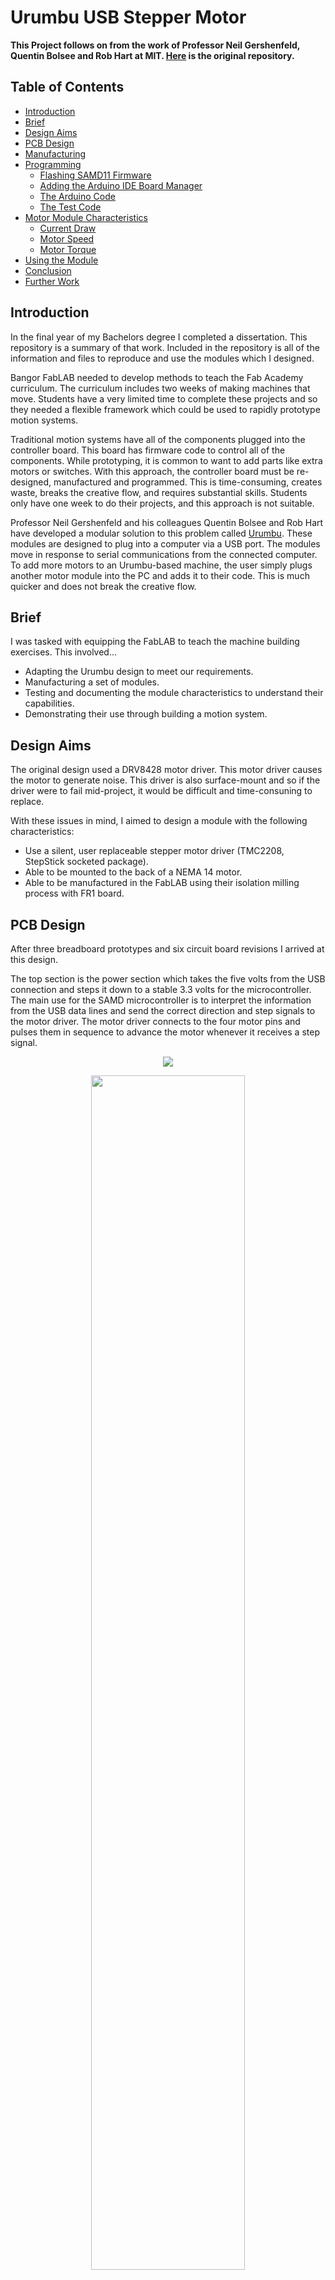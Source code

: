 # Urumbu USB Stepper Motor

**This Project follows on from the work of Professor Neil Gershenfeld, Quentin Bolsee and Rob Hart at MIT. [Here](https://gitlab.cba.mit.edu/neilg/urumbu) is the original repository.**

## Table of Contents <!-- omit from toc -->

- [Introduction](#introduction)
- [Brief](#brief)
- [Design Aims](#design-aims)
- [PCB Design](#pcb-design)
- [Manufacturing](#manufacturing)
- [Programming](#programming)
  - [Flashing SAMD11 Firmware](#flashing-samd11-firmware)
  - [Adding the Arduino IDE Board Manager](#adding-the-arduino-ide-board-manager)
  - [The Arduino Code](#the-arduino-code)
  - [The Test Code](#the-test-code)
- [Motor Module Characteristics](#motor-module-characteristics)
  - [Current Draw](#current-draw)
  - [Motor Speed](#motor-speed)
  - [Motor Torque](#motor-torque)
- [Using the Module](#using-the-module)
- [Conclusion](#conclusion)
- [Further Work](#further-work)

## Introduction

In the final year of my Bachelors degree I completed a dissertation. This repository is a summary of that work. Included in the repository is all of the information and files to reproduce and use the modules which I designed.

Bangor FabLAB needed to develop methods to teach the Fab Academy curriculum. The curriculum includes two weeks of making machines that move. Students have a very limited time to complete these projects and so they needed a flexible framework which could be used to rapidly prototype motion systems.

Traditional motion systems have all of the components plugged into the controller board. This board has firmware code to control all of the components. While prototyping, it is common to want to add parts like extra motors or switches. With this approach, the controller board must be re-designed, manufactured and programmed. This is time-consuming, creates waste, breaks the creative flow, and requires substantial skills. Students only have one week to do their projects, and this approach is not suitable.

Professor Neil Gershenfeld and his colleagues Quentin Bolsee and Rob Hart have developed a modular solution to this problem called [Urumbu](https://gitlab.cba.mit.edu/neilg/urumbu). These modules are designed to plug into a computer via a USB port. The modules move in response to serial communications from the connected computer. To add more motors to an Urumbu-based machine, the user simply plugs another motor module into the PC and adds it to their code. This is much quicker and does not break the creative flow.

## Brief

I was tasked with equipping the FabLAB to teach the machine building exercises. This involved...
- Adapting the Urumbu design to meet our requirements.
- Manufacturing a set of modules.
- Testing and documenting the module characteristics to understand their capabilities.
- Demonstrating their use through building a motion system. 

## Design Aims

The original design used a DRV8428 motor driver. This motor driver causes the motor to generate noise. This driver is also surface-mount and so if the driver were to fail mid-project, it would be difficult and time-consuning to replace. 

With these issues in mind, I aimed to design a module with the following characteristics:
- Use a silent, user replaceable stepper motor driver (TMC2208, StepStick socketed package).
- Able to be mounted to the back of a NEMA 14 motor.
- Able to be manufactured in the FabLAB using their isolation milling process with FR1 board.

## PCB Design

After three breadboard prototypes and six circuit board revisions I arrived at this design.

The top section is the power section which takes the five volts from the USB connection and steps it down to a stable 3.3 volts for the microcontroller. The main use for the SAMD microcontroller is to interpret the information from the USB data lines and send the correct direction and step signals to the motor driver. The motor driver connects to the four motor pins and pulses them in sequence to advance the motor whenever it receives a step signal.

<p align="center">
  <img src="./Images/Urumbu_Stepper_TMC2208_V1.5_Schematic.png">
</p>

<p align="center">
  <img src="./Images/Urumbu_Stepper_TMC2208_V1.5_PCB.png" width = 70%>
</p>

## Manufacturing

Images of the PCB were exported from KiCAD. Using [modsproject](https://modsproject.org/), these images were converted into toolpaths and saved in `./PCB_Design/Toolpaths`. Using the Roland SRM-20 CNC mill with a 0.4mm end mill, the traces were isolation milled out of a copper-clad FR1 board. A 0.7mm end mill was then used to drill the holes and cut the board outline. The components were soldered by hand using a soldering iron, as this is the best method for FR1 boards.

|  <img src="./Images/Soldered_PCB_V1.5_Front.jpg"> | <img src="./Images/Soldered_PCB_V1.5_Back.jpg"> |
| --- | --- |

## Programming

### Flashing SAMD11 Firmware

The ["ArduinoCore"](https://github.com/mattairtech/ArduinoCore-samd/blob/master/bootloaders/zero/binaries/sam_ba_Generic_D11C14A_SAMD11C14A.bin) firmware was loaded on to the SAMD11 microcontroller to allow it to be programmed via USB. To do this, I used an Atmel-ICE programmer with the "mini-squid" cable and connected it to the microcontroller in the following way:

| SAM Programming Header Pin Number | Function | SAMD11C Pin Number |
| --- | --- | --- |
| 1 | VREF | 12 |
| 2 | DIO | 8 |
| 3 | GND | 11 |
| 4 | CLK | 7 |
| 5 | GND | 11 |
| 6 | Not Connected |   |
| 7 | Not Connected |   |
| 8 | Not Connected |   |
| 9 | GND | 11 |
| 10 |RST | 6 |

I used a crocodile clip to connect the ground connections to the ground plane. The voltage reference pin was connected via a test clip to the 3V jumper wire on the circuit board. The other connections were connected to a pogo-pin board which was held against the programming pads when the board was being programmed. The board recieved power through the USB connection. 

<p align="center">
  <img src="./Images/Loading_Firmware.jpg" width = 70%>
</p>

Atmel Studio was used to load the firmware onto the microcontroller. While holding the pogo pins to the pads, I selected `Device Programming > Apply` and the device was successfully connected to. On the "Memories" tab I selected the [firmware file](https://github.com/mattairtech/ArduinoCore-samd/blob/master/bootloaders/zero/binaries/sam_ba_Generic_D11C14A_SAMD11C14A.bin) and clicked "Apply" to write the firmware to the microcontroller.

<p align="center">
  <img src="./Images/Atmel_Studio.jpg" width = 70%>
</p>

### Adding the Arduino IDE Board Manager

The [Fab SAM board manager](https://raw.githubusercontent.com/qbolsee/ArduinoCore-fab-sam/master/json/package_Fab_SAM_index.json) was added to the Arduino IDE, following the [MIT guide](https://mtm.cba.mit.edu/2021/2021-10_microcontroller-primer/fab-arduino/). This allowed the Arduino IDE to be used to program the SAMD11C on the PCB.

### The Arduino Code

The Arduino code running on the Urumbu modules was very heavily inspired by the [original “serialstep” code](https://gitlab.cba.mit.edu/neilg/urumbu/-/tree/master/serialstep/serialstep.ino) used at MIT. The premise of the code is to continuously check whether any serial data has been sent via the USB connection. If the received data is an ’f’, the stepper motor will step clockwise (forwards). If the received data is an ’r’, the stepper motor will step anti-clockwise (reverse).

<p align="center">
  <img src="./Images/Arduino_Code.png" width = 50%>
</p>

### The Test Code

The `./Test_Code/SerialStepControllerTest.py` code sends 'f' and 'r' characters via USB to the motor module to turn the shaft one rotation clockwise and then anti-clockwise repeatedly.

<p align="center">
  <img src="./Images/Urumbu_Stepper_Test.gif" width = 50%>
</p>

The `./Test_Code/SerialStepKeyboardControllerTest.py` code sends 'f' and 'r' characters via USB to the motor module to turn the shaft in response to the user pressing the arrow keys on the PC.

<p align="center">
  <img src="./Images/Urumbu_Serial_Step_Keyboard_Test.gif" width = 50%>
</p>

## Motor Module Characteristics

These documented characteristics should help anybody aiming to use these modules by giving them the information to assess whether these modules are capable of fulfilling their requirements.

### Current Draw

| Motor State | Lowest Current Draw (A) | Highest Current Draw (A) | Average Current Draw (A) | 
| --- | --- | --- | --- | 
| Idle | 0.13 | 0.19 | 0.16 |
| Moving | 0.31 | 0.37 | 0.34 |
| Moving with 5Ncm Load | 0.31 | 0.37 | 0.34 |

### Motor Speed

The maximum speed of the motor is approximately 2.64 revolutions per second or 158.5 revolutions per minute.

### Motor Torque

The motor was able to lift a mass of 100g at a distance of 6.8cm from the motor shaft. This gives a torque figure of 6.67Ncm.

## Using the Module

I then went on to demonstrate the use of these modules and test that they functioned as expected. To do this I designed, manufactured and programmed a crane motion system. [Here](https://github.com/SeanP2001/Urumbu_Crane) is the repository for that project.

<p align="center">
  <img src="./Images/Crane_Demonstration.jpg">
</p>

|  <img src="./Images/X_Motor.jpg"> | <img src="./Images/Y_Motor.jpg"> |
| --- | --- |

## Conclusion

In conclusion, I designed a set of stepper motor Urumbu modules to use a silent, user-replaceable motor driver. A set of modules was manufactured using standard FabLAB tools and parts. The current draw, speed and torque of the motor modules were tested and documented for future students to reference. I also designed and built a motion system to demonstrate the use of these modules. Overall this project was a success. The modules met the brief and will soon be used by Fab Academy students.

## Further Work

There are a few aspects of this project which could be furnter developed:
- Design more modules
  - Button Interface (Controller)
  - Limit Switch
  - LCD
- Write a Python Library to simplify the controller code that students need to write. They could use simple functions to control the modules, rather than dealing with the specifics of the serial communications and distance calculations. 